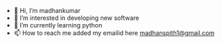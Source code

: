 - 👋 Hi, I’m madhankumar
- 👀 I’m interested in developing new software
- 🌱 I’m currently learning python
- 📫 How to reach me added my emailid here madhanspith1@gmail.com

<!---
madhan061/madhan061 is a ✨ special ✨ repository because its `README.md` (this file) appears on your GitHub profile.
You can click the Preview link to take a look at your changes.
--->
